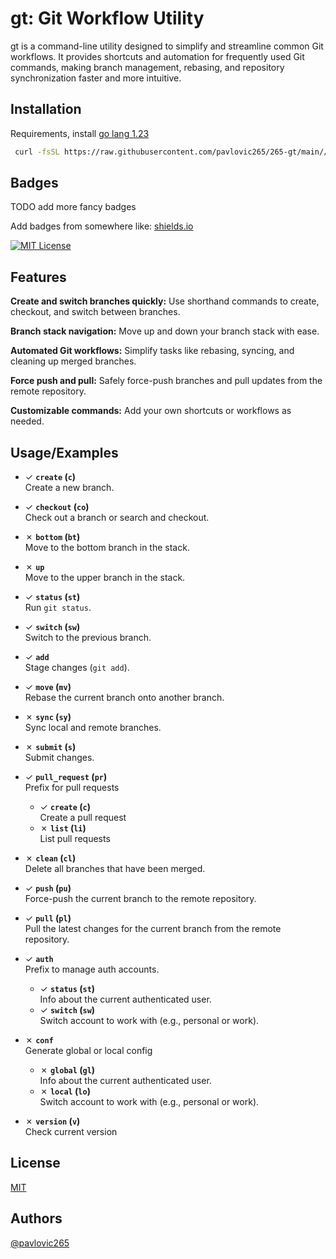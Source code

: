 
# gt: Git Workflow Utility
gt is a command-line utility designed to simplify and streamline common Git workflows. It provides shortcuts and automation for frequently used Git commands, making branch management, rebasing, and repository synchronization faster and more intuitive.

## Installation

Requirements, install [go lang 1.23](https://go.dev/doc/install)

```bash
 curl -fsSL https://raw.githubusercontent.com/pavlovic265/265-gt/main//scripts/install.sh | bash
```
    

## Badges

TODO add more fancy badges

Add badges from somewhere like: [shields.io](https://shields.io/)

[![MIT License](https://img.shields.io/badge/License-MIT-green.svg)](https://github.com/pavlovic265/265-gt/blob/main/LICENSE)


## Features
**Create and switch branches quickly:** Use shorthand commands to create, checkout, and switch between branches.

**Branch stack navigation:** Move up and down your branch stack with ease.

**Automated Git workflows:** Simplify tasks like rebasing, syncing, and cleaning up merged branches.

**Force push and pull:** Safely force-push branches and pull updates from the remote repository.

**Customizable commands:** Add your own shortcuts or workflows as needed.

## Usage/Examples

- <line color="green">✓</line> **`create` (`c`)**  
  Create a new branch.

- <line color="green">✓</line> **`checkout` (`co`)**  
  Check out a branch or search and checkout.

- <line color="red">✗</line> **`bottom` (`bt`)**  
  Move to the bottom branch in the stack.

- <line color="red">✗</line> **`up`**  
  Move to the upper branch in the stack.

- <line color="green">✓</line> **`status` (`st`)**  
  Run `git status`.

- <line color="green">✓</line> **`switch` (`sw`)**  
  Switch to the previous branch.

- <line color="green">✓</line> **`add`**  
  Stage changes (`git add`).

- <line color="green">✓</line> **`move` (`mv`)**  
  Rebase the current branch onto another branch.

- <line color="red">✗</line> **`sync` (`sy`)**  
  Sync local and remote branches.

- <line color="red">✗</line> **`submit` (`s`)**  
  Submit changes.

- <line color="green">✓</line> **`pull_request` (`pr`)**  
  Prefix for pull requests
  - <line color="green">✓</line> **`create` (`c`)**  
    Create a pull request
  - <line color="red">✗</line> **`list` (`li`)**  
    List pull requests

- <line color="red">✗</line> **`clean` (`cl`)**  
  Delete all branches that have been merged.

- <line color="green">✓</line> **`push` (`pu`)**  
  Force-push the current branch to the remote repository.

- <line color="green">✓</line> **`pull` (`pl`)**  
  Pull the latest changes for the current branch from the remote repository.

- <line color="green">✓</line> **`auth`**  
  Prefix to manage auth accounts.
    - <line color="green">✓</line> **`status` (`st`)**  
      Info about the current authenticated user.
    - <line color="green">✓</line> **`switch` (`sw`)**  
      Switch account to work with (e.g., personal or work).

- <line color="red">✗</line> **`conf`**  
  Generate global or local config
    - <line color="red">✗</line> **`global` (`gl`)**  
      Info about the current authenticated user.
    - <line color="red">✗</line> **`local` (`lo`)**  
      Switch account to work with (e.g., personal or work).
- <line color="red">✗</line> **`version` (`v`)**  
  Check current version

## License

[MIT](https://github.com/pavlovic265/265-gt/blob/main/LICENSE)


## Authors

[@pavlovic265](https://github.com/pavlovic265)

